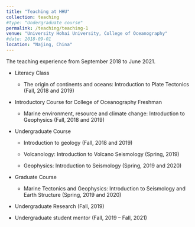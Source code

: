 ```yaml
---
title: "Teaching at HHU"
collection: teaching
#type: "Undergraduate course"
permalink: /teaching/teaching-1
venue: "University Hohai University, College of Oceanography"
#date: 2018-09-01
location: "Najing, China"
---
```


The teaching experience from September 2018 to June 2021.

+ Literacy Class
  + The origin of continents and oceans: Introduction to Plate Tectonics (Fall, 2018 and 2019)

+ Introductory Course for College of Oceanography Freshman
  + Marine environment, resource and climate change: Introduction to Geophysics (Fall, 2018 and 2019)

+ Undergraduate Course
  + Introduction to geology (Fall, 2018 and 2019)

  + Volcanology: Introduction to Volcano Seismology (Spring, 2019)

  + Geophysics: Introduction to Seismology (Spring, 2019 and 2020)

+ Graduate Course
  + Marine Tectonics and Geophysics: Introduction to Seismology and Earth Structure (Spring, 2019 and 2020)

+ Undergraduate Research (Fall, 2019)

+ Undergraduate student mentor (Fall, 2019 – Fall, 2021)
